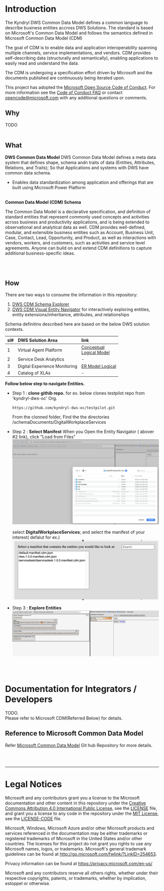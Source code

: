 # Introduction

The Kyndryl DWS Common Data Model defines a common language to describe business entities accross DWS Solutions. The standard is based on Microsoft's Common Data Model and follows the semantics defined in Microsoft Common Data Model (CDM)

The goal of CDM is to enable data and application interoperability spanning multiple channels, service implementations, and vendors. CDM provides self-describing data (structurally and semantically), enabling applications to easily read and understand the data.

The CDM is undergoing a specification effort driven by Microsoft and the documents published are continuously being iterated upon.

This project has adopted the [Microsoft Open Source Code of Conduct](https://opensource.microsoft.com/codeofconduct/).
For more information see the [Code of Conduct FAQ](https://opensource.microsoft.com/codeofconduct/faq/) or
contact [opencode@microsoft.com](mailto:opencode@microsoft.com) with any additional questions or comments.



## Why

TODO
&nbsp;  
&nbsp;  
    
## What 
**DWS Common Data Model**
DWS Common Data Model defines a meta data system that defines shape, schema andn traits of data (Entities, Attributes, Relations, and Traits); So that Applications and systems with DWS have common data schema. 

-	Enables data standardization among application and offerings that are built using Microsoft Power Platform



&nbsp;  
**Common Data Model (CDM) Schema**

The Common Data Model is a declarative specification, and definition of standard entities that represent commonly used concepts and activities across business and productivity applications, and is being extended to observational and analytical data as well. CDM provides well-defined, modular, and extensible business entities such as Account, Business Unit, Case, Contact, Lead, Opportunity, and Product, as well as interactions with vendors, workers, and customers, such as activities and service level agreements. Anyone can build on and extend CDM definitions to capture additional business-specific ideas.





&nbsp;  
&nbsp;  
## How

There are two ways to consume the information in this repository:


1. <a href= "https://kyndryl-dws-oc.github.io/dws-cmd/SchemaViz.html" target="_new">DWS CDM Schema Explorer</a>
2. <a href="https://kyndryl-dws-oc.github.io/dws-cmd/" target="_new">DWS CDM Visual Entity Navigator</a> for interactively exploring entities, entity extensions/inheritance, attributes, and relationships

Schema definitins described here are based on the below DWS solution contexts.

| sl#                       | DWS Solution Area         | link |
| :---                      |     :---                          |          :--- |
| 1                         | Virtual Agent Platform            | [ Conceptual ](https://musical-adventure-ey6okom.pages.github.io/weber/va/va.html)    <br/> [ Logical Model ](https://musical-adventure-ey6okom.pages.github.io/weber/va/vaer.html)    |
| 2                         | Service Desk Analytics            | -   |
| 3                         | Digital Experience Monitoring     | [ER Model Logical](https://musical-adventure-ey6okom.pages.github.io/weber/dem/dem1.0.html)    |
| 4                         | Catalog of XLAs                   | -    |




**Follow below step to navigate Entities.**

- Step 1 :  **clone githib repo.** for ex. below clones testpilot repo from 'kyndryl-dws-oc' Org.

    ```
    https://github.com/kyndryl-dws-oc/testpilot.git
    ```

    From the clonned folder, Find the the directories /schemaDocuments/DigitalWorkplaceServices

- Step 2 : **Select Manifest**
    When you Open the Entity Navigator ( abover #2 link), click "Load from Files"
    ![Entity NAvigator](./docs/r/entity-nav.png)

    select **DigitalWorkplaceServices**; and select the manifest of your interest( defalut for ex.)
    ![Select Manifest](./docs/r/entity-popup.png)

- Step 3 : **Explore Entities**
    ![Explore Entities](./docs/r/entities.png)








&nbsp;  
&nbsp;  
# Documentation for Integrators / Developers
TODO.  
Please refer to Microsoft CDM(Referred Below) for details.

## Reference to Microsoft Common Data Model

Refer [Microsoft Common Data Model](https://github.com/microsoft/CDM) Git hub Repository for more details.




&nbsp;  
&nbsp;  
<hr/>

# Legal Notices

Microsoft and any contributors grant you a license to the Microsoft documentation and other content
in this repository under the [Creative Commons Attribution 4.0 International Public License](https://creativecommons.org/licenses/by/4.0/legalcode),
see the [LICENSE](LICENSE) file, and grant you a license to any code in the repository under the [MIT License](https://opensource.org/licenses/MIT), see the
[LICENSE-CODE](LICENSE-CODE) file.

Microsoft, Windows, Microsoft Azure and/or other Microsoft products and services referenced in the documentation
may be either trademarks or registered trademarks of Microsoft in the United States and/or other countries.
The licenses for this project do not grant you rights to use any Microsoft names, logos, or trademarks.
Microsoft's general trademark guidelines can be found at http://go.microsoft.com/fwlink/?LinkID=254653.

Privacy information can be found at https://privacy.microsoft.com/en-us/

Microsoft and any contributors reserve all others rights, whether under their respective copyrights, patents,
or trademarks, whether by implication, estoppel or otherwise.
